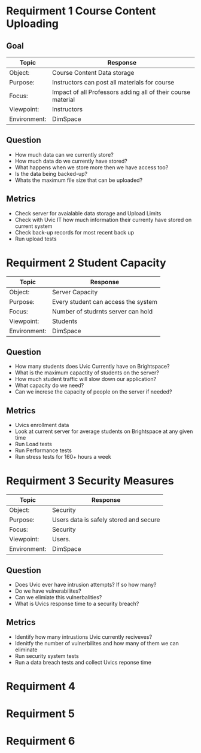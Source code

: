 # Requirment 1 Course Content Uploading

## Goal
| Topic        | Response                                                     |
|--------------|--------------------------------------------------------------|
| Object:      | Course Content Data storage                                  |
| Purpose:     | Instructors can post all materials for course                |
| Focus:       | Impact of all Professors adding all of their course material |
| Viewpoint:   | Instructors                                                  |
| Environment: | DimSpace                                                     |

## Question
- How much data can we currently store?
- How much data do we currently have stored?
- What happens when we store more then we have access too?
- Is the data being backed-up?
- Whats the maximum file size that can be uploaded?

## Metrics
- Check server for avaialable data storage and Upload Limits
- Check with Uvic IT how much information their currenty have stored on current system
- Check back-up records for most recent back up
- Run upload tests

# Requirment 2 Student Capacity

| Topic        | Response                                                     |
|--------------|--------------------------------------------------------------|
| Object:      | Server Capacity                                              |
| Purpose:     | Every student can access the system                          |
| Focus:       | Number of studrnts server can hold                           |
| Viewpoint:   | Students                                                     |
| Environment: | DimSpace                                                     |

## Question
- How many students does Uvic Currently have on Brightspace?
- What is the maximum capactity of students on the server?
- How much student traffic will slow down our application?
- What capacity do we need?
- Can we increse the capacity of people on the server if needed?

## Metrics
- Uvics enrollment data
- Look at current server for average students on Brightspace at any given time
- Run Load tests
- Run Performance tests
- Run stress tests for 160+ hours a week

# Requirment 3 Security Measures

| Topic        | Response                                                     |
|--------------|--------------------------------------------------------------|
| Object:      | Security                                                     |
| Purpose:     | Users data is safely stored and secure                       |
| Focus:       | Security                                                     |
| Viewpoint:   | Users.                                                       |
| Environment: | DimSpace                                                     |

## Question
- Does Uvic ever have intrusion attempts? If so how many?
- Do we have vulnerabilites?
- Can we elimiate this vulnerbalities?
- What is Uvics response time to a security breach?

## Metrics
- Identify how many intrustions Uvic currently reciveves?
- Idenitfy the number of vulnerbilites and how many of them we can eliminate
- Run security system tests
- Run a data breach tests and collect Uvics reponse time

# Requirment 4

# Requirment 5

# Requirment 6


